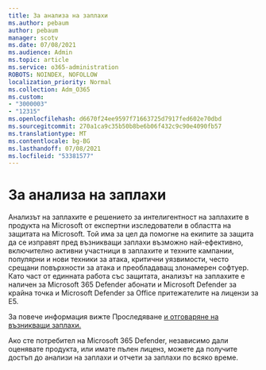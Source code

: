 ```yaml
---
title: За анализа на заплахи
ms.author: pebaum
author: pebaum
manager: scotv
ms.date: 07/08/2021
ms.audience: Admin
ms.topic: article
ms.service: o365-administration
ROBOTS: NOINDEX, NOFOLLOW
localization_priority: Normal
ms.collection: Adm_O365
ms.custom:
- "3000003"
- "12315"
ms.openlocfilehash: d6670f24ee9597f71663725d7917fed602e70dbd
ms.sourcegitcommit: 270a1ca9c35b50b8be6b06f432c9c90e4090fb57
ms.translationtype: MT
ms.contentlocale: bg-BG
ms.lasthandoff: 07/08/2021
ms.locfileid: "53381577"
---
```

# <a name="about-threat-analytics"></a>За анализа на заплахи

Анализът на заплахите е решението за интелигентност на заплахите в продукта на Microsoft от експертни изследователи в областта на защитата на Microsoft. Той има за цел да помогне на екипите за защита да се изправят пред възникващи заплахи възможно най-ефективно, включително активни участници в заплахите и техните кампании, популярни и нови техники за атака, критични уязвимости, често срещани повърхности за атака и преобладаващ злонамерен софтуер. Като част от единната работа със защитата, анализът на заплахите е наличен за Microsoft 365 Defender абонати и Microsoft Defender за крайна точка и Microsoft Defender за Office притежателите на лицензи за E5. 

За повече информация вижте Проследяване [и отговаряне на възникващи заплахи.](/microsoft-365/security/defender/threat-analytics)

Ако сте потребител на Microsoft 365 Defender, независимо дали оценявате продукта, или имате пълен лиценз, можете да получите достъп до анализи на заплахи и отчети за заплахи по всяко време. 